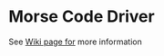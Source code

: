 # Morse Code Driver
See [Wiki page for](git@github.com:cu-ecen-aeld/final-project-zesoft23.git) more information
